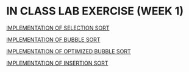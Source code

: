 # IN CLASS LAB EXERCISE (WEEK 1)


[IMPLEMENTATION OF SELECTION SORT](https://github.com/kumudh-ranasinghe/c--/blob/a670a252c949ccb295e863fd36ca66cd1ce7d7a3/quicksort.cpp)

[IMPLEMENTATION OF BUBBLE SORT](https://github.com/kumudh-ranasinghe/DSA/blob/ee9a38bca9da834ce3cb48e85566429222098e79/LAB%201/bubblesort.cpp)

[IMPLEMENTATION OF OPTIMIZED BUBBLE SORT](https://github.com/kumudh-ranasinghe/c--/blob/a670a252c949ccb295e863fd36ca66cd1ce7d7a3/quicksort.cpp)

[IMPLEMENTATION OF INSERTION SORT](https://github.com/kumudh-ranasinghe/c--/blob/a670a252c949ccb295e863fd36ca66cd1ce7d7a3/quicksort.cpp)
